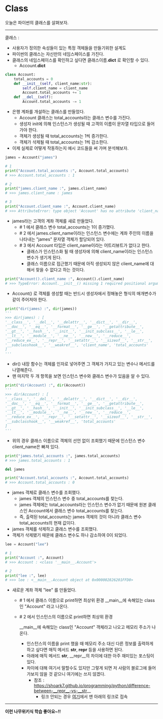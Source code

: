 # Class

오늘은 파이썬의 클래스를 살펴보자.

------

클래스 :

- 사용자가 정의한 속성들이 있는 특정 객체들을 만들기위한 설계도
- 파이썬의 클래스는 자신만의 네임스페이스를 가진다.
- 클래스의 네임스페이스를 확인하고 싶다면 클래스이름.__dict__ 로 확인할 수 있다.
  - Account.__dict__



```python
class Account:
    total_accounts = 0
    def __init__(self, client_name:str):
        self.client_name = client_name
        Account.total_accounts += 1
    def __del__(self):
        Account.total_accounts -= 1
```



- 은행 계좌를 개설하는 클래스를 만들었다.
  - Account 클래스는 total_accounts라는 클래스 변수를 가진다.
  - 생성자 init에 의해 인스턴스가 생성될 때 고객의 이름이 문자열 타입으로 들어가야 한다.
  - 객체가 생성될 때 total_accounts는 1씩 증가한다.
  - 객체가 삭제될 때 total_accounts는 1씩 감소한다.
- 이제 실제로 어떻게 작동하는지 예시 코드들을 써 가며 분석해보자.



```python
james = Account("james")

# 1
print("Account.total_accounts :", Account.total_accounts)
# >>> Account.total_accounts : 1

# 2
print("james.client_name :", james.client_name)
# >>> james.client_name : james

# 3
print("Account.client_name :", Account.client_name)
# >>> AttributeError: type object 'Account' has no attribute 'client_name'
```



- james라는 고객의 계좌 객체를 새로 만들었다.
  - \# 1 에서 클래스 변수 total_accounts는 1이 증가했다.
  - \# 2 에서 james.client_name이라는 인스턴스 변수에는 계좌 주인의 이름을 나타내는 "james" 문자열 객체가 할당되어 있다.
  - \# 3 에서 Account 타입은 client_name이라는 어트리뷰트가 없다고 한다.
    - 클래스가 인스턴스화 될 때 생성자에 의해 client_name이라는 인스턴스 변수가 생기게 된다.
    - 클래스 이름으로 접근했기 때문에 아직 생성되지 않은 client_name에 대해서 찾을 수 없다고 하는 것이다.



```python
print("Account().client_name :", Account().client_name)
# >>> TypeError: Account.__init__() missing 1 required positional argument: 'client_name'
```



- Account() 로 객체를 생성할 때는 반드시 생성자에서 정해놓은 형식의 매개변수가 같이 주어져야 한다.



```python
print("dir(james) :", dir(james))
'''
>>> dir(james) : [
'__class__', '__del__', '__delattr__', '__dict__', '__dir__',
'__doc__', '__eq__', '__format__', '__ge__', '__getattribute__',
'__gt__', '__hash__', '__init__', '__init_subclass__', '__le__',
'__lt__', '__module__', '__ne__', '__new__', '__reduce__',
'__reduce_ex__', '__repr__', '__setattr__', '__sizeof__', '__str__',
'__subclasshook__', '__weakref__', 'client_name', 'total_accounts'
]
'''
```



- dir() 내장 함수는 객체를 인자로 넣어주면 그 객체가 가지고 있는 변수나 메서드를 나열해준다.
- 맨 마지막 두 개 항목을 보면 인스턴스 변수와 클래스 변수가 있음을 알 수 있다.



```python
print("dir(Account) :", dir(Account))
'''
>>> dir(Account) : [
'__class__', '__del__', '__delattr__', '__dict__', '__dir__',
'__doc__', '__eq__', '__format__', '__ge__', '__getattribute__',
'__gt__', '__hash__', '__init__', '__init_subclass__', '__le__',
'__lt__', '__module__', '__ne__', '__new__', '__reduce__',
'__reduce_ex__', '__repr__', '__setattr__', '__sizeof__', '__str__',
'__subclasshook__', '__weakref__', 'total_accounts'
]
'''
```



- 위의 경우 클래스 이름으로 객체의 선언 없이 조회했기 때문에 인스턴스 변수 client_name은 빠져 있다.



```python
print("james.total_accounts :", james.total_accounts)
# >>> james.total_accounts : 1

del james

print("Account.total_accounts :", Account.total_accounts)
# >>> Account.total_accounts : 0
```



- james 객체로 클래스 변수를 조회했다.
  - james 객체의 인스턴스 변수 중 total_accounts를 찾는다.
  - james 객체에는 total_accounts라는 인스턴스 변수가 없기 때문에 원본 클래스인 Account에서 클래스 변수 total_accounts를 찾는다.
  - 즉, 출력된 total_accounts는 james 객체의 것이 아니라 클래스 변수 total_accounts의 현재 값이다.
- james 객체를 삭제하고 클래스 변수를 조회했다.
- 객체가 삭제됐기 때문에 클래스 변수도 하나 감소하여 0이 되었다.



```python
lee = Account("lee")

# 1
print("Account :", Account)
# >>> Account : <class '__main__.Account'>

# 2
print("lee :", lee)
# >>> lee : <__main__.Account object at 0x000002826201FFD0>
```



- 새로운 계좌 객체 "lee" 를 만들었다.

  - \# 1 에서 클래스 이름으로 print하면 최상위 환경 __main__에 속해있는 class인 "Account" 라고 나온다.

  - \# 2 에서 인스턴스의 이름으로 print하면 최상위 환경

     

     __main__에 속해있는 class인 "Account" 객체라고 나오고 메모리 주소가 나온다.

    - 인스턴스의 이름을 print 했을 때 메모리 주소 대신 다른 정보를 출력하게 하고 싶다면 매직 메서드 __str__, __repr__ 등을 사용하면 된다.
    - 아래에 매직 메서드 __str__, __repr__의 차이에 대한 아주 재미있는 포스팅이 있다.
    - 차이에 대해 여기서 말할수도 있지만 그렇게 되면 저 사람의 블로그에 들어가보지 않을 것 같으니 여기에는 쓰지 않겠다.
      - 참조 : https://shoark7.github.io/programming/python/difference-between-__repr__-vs-__str__
        - 링크 안되는 경우 [여기](https://mhd329.tistory.com/24)에서 맨 아래의 링크로 접속

---

**이런 나무위키식 학습 좋아요~!!**

